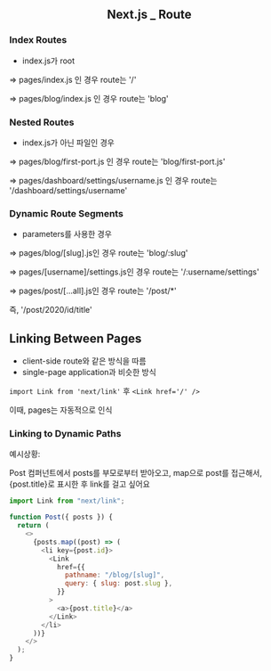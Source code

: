 <h2 align="center">
  <strong>Next.js _ Route</strong><br>
</h2>

### Index Routes

- index.js가 root

⇒ pages/index.js 인 경우 route는 '/'

⇒ pages/blog/index.js 인 경우 route는 'blog'

### Nested Routes

- index.js가 아닌 파일인 경우

⇒ pages/blog/first-port.js 인 경우 route는 'blog/first-port.js'

⇒ pages/dashboard/settings/username.js 인 경우 route는 '/dashboard/settings/username'

### Dynamic Route Segments

- parameters를 사용한 경우

⇒ pages/blog/[slug].js인 경우 route는 'blog/:slug'

⇒ pages/[username]/settings.js인 경우 route는 '/:username/settings'

⇒ pages/post/[...all].js인 경우 route는 '/post/\*'

즉, '/post/2020/id/title'

## Linking Between Pages

- client-side route와 같은 방식을 따름
- single-page application과 비슷한 방식

`import Link from 'next/link'` 후 `<Link href='/' />`

이때, pages는 자동적으로 인식

### Linking to Dynamic Paths

예시상황:

Post 컴퍼넌트에서 posts를 부모로부터 받아오고, map으로 post를 접근해서, {post.title}로 표시한 후 link를 걸고 싶어요

```javascript
import Link from "next/link";

function Post({ posts }) {
  return (
    <>
      {posts.map((post) => (
        <li key={post.id}>
          <Link
            href={{
              pathname: "/blog/[slug]",
              query: { slug: post.slug },
            }}
          >
            <a>{post.title}</a>
          </Link>
        </li>
      ))}
    </>
  );
}
```
